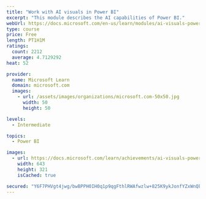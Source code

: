 ```yaml
---
title: "Work with AI visuals in Power BI"
excerpt: "This module describes the AI capabilities of Power BI."
webUrl: https://docs.microsoft.com/en-us/learn/modules/ai-visuals-power-bi/
type: course
price: Free
length: PT1H1M
ratings:
  count: 2212
  average: 4.7129292
heat: 52

provider:
  name: Microsoft Learn
  domain: microsoft.com
  images:
    - url: /assets/images/organizations/microsoft.com-50x50.jpg
      width: 50
      height: 50

levels:
  - Intermediate

topics:
  - Power BI

images:
  - url: https://docs.microsoft.com/learn/achievements/ai-visuals-power-bi-social.png
    width: 643
    height: 321
    isCached: true

secured: "Y6F7PHVgt4jwg/bwBPPH0IH0q1p9qgFthlRWAfwzlw+825K9ykJonfYZxWnQkAON69z8nIf/O4jDIK79pz2cAH4/Y94ycl7VZ6RFErTPAuGHw7htPOtD0chJRQxfX04xlC1camjKobFswo8OVnGdC+4qOCLzeBMpI4N/OVjJauSQIfIVFl3bF+E9CDOTk1JRcp7FURWwWtX6KzhIqpA1jo//2qn3tJrDIcBWjjrBhptJNUI6gIzlZ++C1lx535Aee4n+ij5bbOJHFiYZypaDCMpKB/dYEo4Mq5HDpCpjDy6kzLHkwFOVg1jVB5B5qvobO6KWZO+0SbDWS2r4r85uy5o56b6MBX6nCZTBQTDuhLN8fHRQOd3kiBo1iRyxpXlnKZXgKmcapInKd6y12V7lohbCAPm6YK7xYzkRw+lc5BM=;wjZSowHMDEe+JF5nTOMpPA=="
---
```


